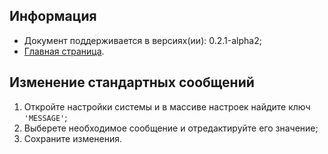 Информация
------------

* Документ поддерживается в версиях(ии): 0.2.1-alpha2;
* [Главная страница][0].

Изменение стандартных сообщений
------------

1. Откройте настройки системы и в массиве настроек найдите ключ `'MESSAGE'`; 
1. Выберете необходимое сообщение и отредактируйте его значение;
1. Сохраните изменения. 

[0]: index.md